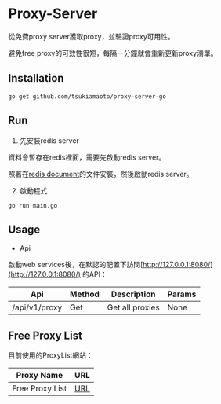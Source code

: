 # Proxy-Server

從免費proxy server獲取proxy，並驗證proxy可用性。

避免free proxy的可效性很短，每隔一分鐘就會重新更新proxy清單。

## Installation

``` 
go get github.com/tsukiamaoto/proxy-server-go
```

## Run

1. 先安裝redis server

資料會暫存在redis裡面，需要先啟動redis server。

照著在[redis document](https://redis.io/docs/getting-started/installation/)的文件安裝，然後啟動redis server。

2. 啟動程式

``` 
go run main.go
```

## Usage

* Api

啟動web services後，在默認的配置下訪問[http://127.0.0.1:8080/](http://127.0.0.1:8080/) 的API：

| Api           | Method | Description     | Params |
|---------------|--------|-----------------|--------|
| /api/v1/proxy | Get    | Get all proxies | None   |


## Free Proxy List

目前使用的ProxyList網站：

| Proxy Name     | URL                                   | 
|----------------|---------------------------------------|
| Free Proxy List| [URL]("https://free-proxy-list.net/") |
